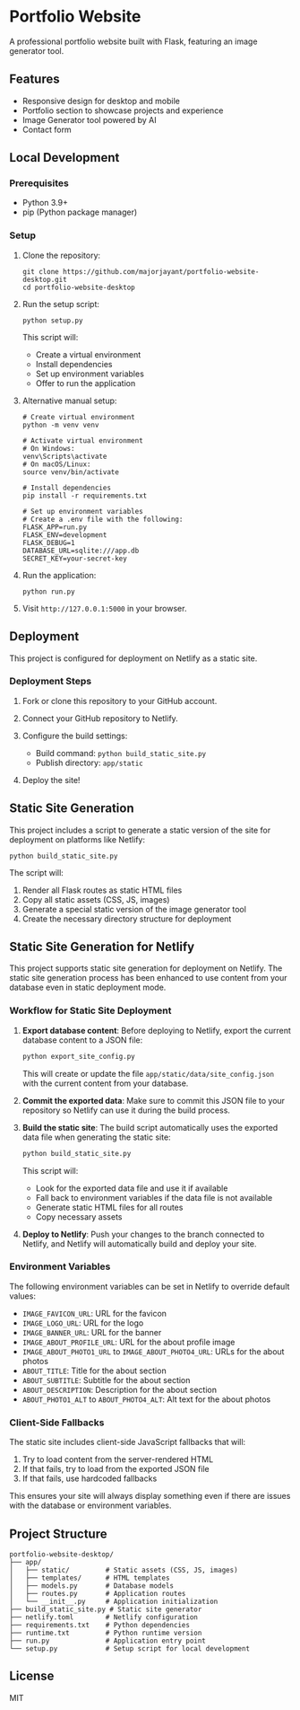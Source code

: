# Portfolio Website

A professional portfolio website built with Flask, featuring an image generator tool.

## Features

- Responsive design for desktop and mobile
- Portfolio section to showcase projects and experience
- Image Generator tool powered by AI
- Contact form

## Local Development

### Prerequisites

- Python 3.9+
- pip (Python package manager)

### Setup

1. Clone the repository:
   ```
   git clone https://github.com/majorjayant/portfolio-website-desktop.git
   cd portfolio-website-desktop
   ```

2. Run the setup script:
   ```
   python setup.py
   ```
   
   This script will:
   - Create a virtual environment
   - Install dependencies
   - Set up environment variables
   - Offer to run the application

3. Alternative manual setup:
   ```
   # Create virtual environment
   python -m venv venv
   
   # Activate virtual environment
   # On Windows:
   venv\Scripts\activate
   # On macOS/Linux:
   source venv/bin/activate
   
   # Install dependencies
   pip install -r requirements.txt
   
   # Set up environment variables
   # Create a .env file with the following:
   FLASK_APP=run.py
   FLASK_ENV=development
   FLASK_DEBUG=1
   DATABASE_URL=sqlite:///app.db
   SECRET_KEY=your-secret-key
   ```

4. Run the application:
   ```
   python run.py
   ```

5. Visit `http://127.0.0.1:5000` in your browser.

## Deployment

This project is configured for deployment on Netlify as a static site.

### Deployment Steps

1. Fork or clone this repository to your GitHub account.

2. Connect your GitHub repository to Netlify.

3. Configure the build settings:
   - Build command: `python build_static_site.py`
   - Publish directory: `app/static`

4. Deploy the site!

## Static Site Generation

This project includes a script to generate a static version of the site for deployment on platforms like Netlify:

```
python build_static_site.py
```

The script will:
1. Render all Flask routes as static HTML files
2. Copy all static assets (CSS, JS, images)
3. Generate a special static version of the image generator tool
4. Create the necessary directory structure for deployment

## Static Site Generation for Netlify

This project supports static site generation for deployment on Netlify. The static site generation process has been enhanced to use content from your database even in static deployment mode.

### Workflow for Static Site Deployment

1. **Export database content**:
   Before deploying to Netlify, export the current database content to a JSON file:

   ```bash
   python export_site_config.py
   ```

   This will create or update the file `app/static/data/site_config.json` with the current content from your database.

2. **Commit the exported data**:
   Make sure to commit this JSON file to your repository so Netlify can use it during the build process.

3. **Build the static site**:
   The build script automatically uses the exported data file when generating the static site:

   ```bash
   python build_static_site.py
   ```

   This script will:
   - Look for the exported data file and use it if available
   - Fall back to environment variables if the data file is not available
   - Generate static HTML files for all routes
   - Copy necessary assets

4. **Deploy to Netlify**:
   Push your changes to the branch connected to Netlify, and Netlify will automatically build and deploy your site.

### Environment Variables

The following environment variables can be set in Netlify to override default values:

- `IMAGE_FAVICON_URL`: URL for the favicon
- `IMAGE_LOGO_URL`: URL for the logo
- `IMAGE_BANNER_URL`: URL for the banner
- `IMAGE_ABOUT_PROFILE_URL`: URL for the about profile image
- `IMAGE_ABOUT_PHOTO1_URL` to `IMAGE_ABOUT_PHOTO4_URL`: URLs for the about photos
- `ABOUT_TITLE`: Title for the about section
- `ABOUT_SUBTITLE`: Subtitle for the about section
- `ABOUT_DESCRIPTION`: Description for the about section
- `ABOUT_PHOTO1_ALT` to `ABOUT_PHOTO4_ALT`: Alt text for the about photos

### Client-Side Fallbacks

The static site includes client-side JavaScript fallbacks that will:
1. Try to load content from the server-rendered HTML
2. If that fails, try to load from the exported JSON file
3. If that fails, use hardcoded fallbacks

This ensures your site will always display something even if there are issues with the database or environment variables.

## Project Structure

```
portfolio-website-desktop/
├── app/
│   ├── static/         # Static assets (CSS, JS, images)
│   ├── templates/      # HTML templates
│   ├── models.py       # Database models
│   ├── routes.py       # Application routes
│   └── __init__.py     # Application initialization
├── build_static_site.py # Static site generator
├── netlify.toml        # Netlify configuration
├── requirements.txt    # Python dependencies
├── runtime.txt         # Python runtime version
├── run.py              # Application entry point
└── setup.py            # Setup script for local development
```

## License

MIT 